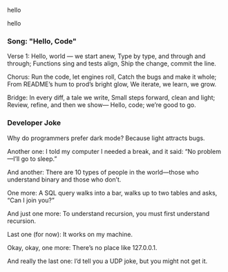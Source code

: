 
hello

hello

### Song: "Hello, Code"

Verse 1:
Hello, world — we start anew,
Type by type, and through and through;
Functions sing and tests align,
Ship the change, commit the line.

Chorus:
Run the code, let engines roll,
Catch the bugs and make it whole;
From README’s hum to prod’s bright glow,
We iterate, we learn, we grow.

Bridge:
In every diff, a tale we write,
Small steps forward, clean and light;
Review, refine, and then we show—
Hello, code; we’re good to go.

### Developer Joke

Why do programmers prefer dark mode? Because light attracts bugs.

Another one: I told my computer I needed a break, and it said: “No problem—I’ll go to sleep.”

And another: There are 10 types of people in the world—those who understand binary and those who don’t.

One more: A SQL query walks into a bar, walks up to two tables and asks, “Can I join you?”

And just one more: To understand recursion, you must first understand recursion.

Last one (for now): It works on my machine.

Okay, okay, one more: There’s no place like 127.0.0.1.

And really the last one: I’d tell you a UDP joke, but you might not get it.


